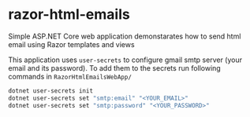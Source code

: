 # razor-html-emails
Simple ASP.NET Core web application demonstarates how to send html email using Razor templates and views

This application uses `user-secrets` to configure gmail smtp server (your email and its password). To add them to the secrets run following commands in `RazorHtmlEmailsWebApp/`

```bash
dotnet user-secrets init
dotnet user-secrets set "smtp:email" "<YOUR_EMAIL>"
dotnet user-secrets set "smtp:password" "<YOUR_PASSWORD>"
```
